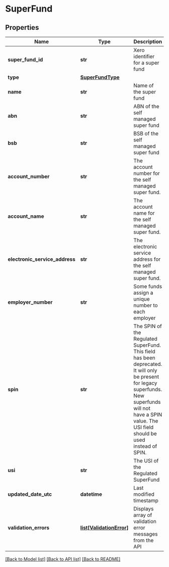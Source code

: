 # SuperFund

## Properties
Name | Type | Description | Notes
------------ | ------------- | ------------- | -------------
**super_fund_id** | **str** | Xero identifier for a super fund | [optional] 
**type** | [**SuperFundType**](SuperFundType.md) |  | 
**name** | **str** | Name of the super fund | [optional] 
**abn** | **str** | ABN of the self managed super fund | [optional] 
**bsb** | **str** | BSB of the self managed super fund | [optional] 
**account_number** | **str** | The account number for the self managed super fund. | [optional] 
**account_name** | **str** | The account name for the self managed super fund. | [optional] 
**electronic_service_address** | **str** | The electronic service address for the self managed super fund. | [optional] 
**employer_number** | **str** | Some funds assign a unique number to each employer | [optional] 
**spin** | **str** | The SPIN of the Regulated SuperFund. This field has been deprecated. It will only be present for legacy superfunds. New superfunds will not have a SPIN value. The USI field should be used instead of SPIN. | [optional] 
**usi** | **str** | The USI of the Regulated SuperFund | [optional] 
**updated_date_utc** | **datetime** | Last modified timestamp | [optional] 
**validation_errors** | [**list[ValidationError]**](ValidationError.md) | Displays array of validation error messages from the API | [optional] 

[[Back to Model list]](../README.md#documentation-for-models) [[Back to API list]](../README.md#documentation-for-api-endpoints) [[Back to README]](../README.md)


